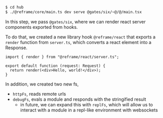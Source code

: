 ```sh
$ cd hub
$ ./@reframe/core/main.ts dev serve @gates/six/~@/@/main.tsx
```

In this step, we pass `@gates/six`, where we can render react server components
exported from hooks.

To do that, we created a new library hook `@reframe/react` that exports a
`render` function from `server.ts`, which converts a react element into a
Response.

```tsx
import { render } from "@reframe/react/server.ts";

export default function (request: Request) {
  return render(<div>Hello, world!</div>);
}
```

In addition, we created two new fs,

- `httpFs`, reads remote urls
- `debugFs`, evals a module and responds with the stringified result
  - in future, we can expand this with `replFs`, which will allow us to interact
    with a module in a repl-like environment with websockets
